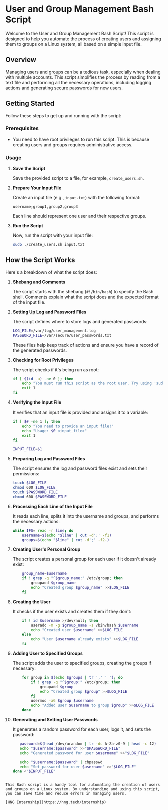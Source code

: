 # User and Group Management Bash Script

Welcome to the User and Group Management Bash Script! This script is designed to help you automate the process of creating users and assigning them to groups on a Linux system, all based on a simple input file.

## Overview

Managing users and groups can be a tedious task, especially when dealing with multiple accounts. This script simplifies the process by reading from a text file and performing all the necessary operations, including logging actions and generating secure passwords for new users.

## Getting Started

Follow these steps to get up and running with the script:

### Prerequisites

- You need to have root privileges to run this script. This is because creating users and groups requires administrative access.

### Usage

1. **Save the Script**

   Save the provided script to a file, for example, `create_users.sh`.

2. **Prepare Your Input File**

   Create an input file (e.g., `input.txt`) with the following format:

   ```
   username;group1,group2,group3
   ```

   Each line should represent one user and their respective groups.

3. **Run the Script**

   Now, run the script with your input file:

   ```bash
   sudo ./create_users.sh input.txt
   ```

## How the Script Works

Here's a breakdown of what the script does:

1. **Shebang and Comments**

   The script starts with the shebang (`#!/bin/bash`) to specify the Bash shell. Comments explain what the script does and the expected format of the input file.

2. **Setting Up Log and Password Files**

   The script defines where to store logs and generated passwords:

   ```bash
   LOG_FILE=/var/log/user_management.log
   PASSWORD_FILE=/var/secure/user_passwords.txt
   ```

   These files help keep track of actions and ensure you have a record of the generated passwords.

3. **Checking for Root Privileges**

   The script checks if it's being run as root:

   ```bash
   if [ $(id -u) -ne 0 ]; then
       echo "You must run this script as the root user. Try using 'sudo'!"
       exit 1
   fi
   ```

4. **Verifying the Input File**

   It verifies that an input file is provided and assigns it to a variable:

   ```bash
   if [ $# -ne 1 ]; then
       echo "You need to provide an input file!"
       echo "Usage: $0 <input_file>"
       exit 1
   fi

   INPUT_FILE=$1
   ```

5. **Preparing Log and Password Files**

   The script ensures the log and password files exist and sets their permissions:

   ```bash
   touch $LOG_FILE
   chmod 600 $LOG_FILE
   touch $PASSWORD_FILE
   chmod 600 $PASSWORD_FILE
   ```

6. **Processing Each Line of the Input File**

   It reads each line, splits it into the username and groups, and performs the necessary actions:

   ```bash
   while IFS= read -r line; do
       username=$(echo "$line" | cut -d';' -f1)
       groups=$(echo "$line" | cut -d';' -f2-)
   ```

7. **Creating User's Personal Group**

   The script creates a personal group for each user if it doesn't already exist:

   ```bash
       group_name=$username
       if ! grep -q "^$group_name:" /etc/group; then
           groupadd $group_name
           echo "Created group $group_name" >>$LOG_FILE
       fi
   ```

8. **Creating the User**

   It checks if the user exists and creates them if they don't:

   ```bash
       if ! id $username >/dev/null; then
           useradd -m -g $group_name -s /bin/bash $username
           echo "Created user $username" >>$LOG_FILE
       else
           echo "User $username already exists" >>$LOG_FILE
       fi
   ```

9. **Adding User to Specified Groups**

   The script adds the user to specified groups, creating the groups if necessary:

   ```bash
       for group in $(echo $groups | tr ',' ' '); do
           if ! grep -q "^$group:" /etc/group; then
               groupadd $group
               echo "Created group $group" >>$LOG_FILE
           fi
           usermod -aG $group $username
           echo "Added user $username to group $group" >>$LOG_FILE
       done
   ```

10. **Generating and Setting User Passwords**

    It generates a random password for each user, logs it, and sets the password:

    ```bash
       password=$(head /dev/urandom | tr -dc A-Za-z0-9 | head -c 12)
       echo "$username:$password" >>"$PASSWORD_FILE"
       echo "Generated password for user $username" >>"$LOG_FILE"

       echo "$username:$password" | chpasswd
       echo "Set password for user $username" >>"$LOG_FILE"
    done <"$INPUT_FILE"
   ```         Conclusion

This Bash script is a handy tool for automating the creation of users and groups on a Linux system. By understanding and using this script, you can save time and reduce errors in managing users.

[HNG Internship](https://hng.tech/internship)
